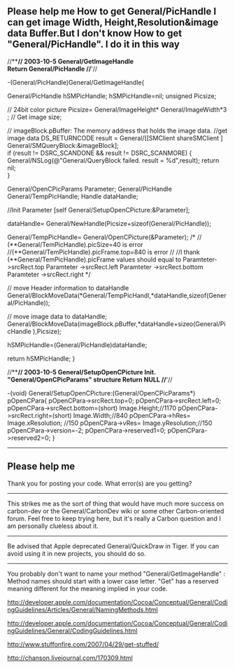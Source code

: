  Please help me
  How to get General/PicHandle
  I  can get image Width, Height,Resolution&image data Buffer.But I don't know How to get "General/PicHandle".
  I do it in this way
----
    

//******************************************************************************//
2003-10-5
General/GetImageHandle  
Return   General/PicHandle
//****************************************************************************'//

-(General/PicHandle)General/GetImageHandle{
   
 General/PicHandle hSMPicHandle;
 hSMPicHandle=nil;
 unsigned Picsize;

// 24bit color picture
Picsize= General/ImageHeight* General/ImageWidth*3 ; // Get image size;

// imageBlock.pBuffer:  The memory address that holds the image data.
//get image data
DS_RETURNCODE  result = General/[[SMClient shareSMClient ] General/SMQueryBlock:&imageBlock];       
if (result != DSRC_SCANDONE && result != DSRC_SCANMORE) 
     { 
        General/NSLog(@"General/QueryBlock failed. result = %d",result); 
        return  nil;  
     }

General/OpenCPicParams Parameter;
General/PicHandle General/TempPicHandle;
Handle dataHandle;

//Init Parameter
[self General/SetupOpenCPicture:&Parameter];

dataHandle= General/NewHandle(Picsize+sizeof(General/PicHandle));

General/TempPicHandle= General/OpenCPicture(&Parameter);
/*
// (**General/TemPicHandle).picSize=40 is error
//(**General/TemPicHandle).picFrame.top=840 is error
//
//I thank (**General/TemPicHandle).picFrame values should equal to
 Paramteter->srcRect.top
 Paramteter ->srcRect.left
 Paramteter ->srcRect.bottom
 Paramteter ->srcRect.right
*/ 

// move Header information to dataHandle
General/BlockMoveData(*General/TempPicHandl,*dataHandle,sizeof(General/PicHandle));  

// move image data to dataHandle; 
General/BlockMoveData(imageBlock.pBuffer,*dataHandle+sizeo(General/PicHandle ),Picsize);
        
hSMPicHandle=(General/PicHandle)dataHandle;

return hSMPicHandle;
}



//******************************************************************************//
2003-10-5
General/SetupOpenCPicture  Init. "General/OpenCPicParams" structure
Return   NULL
//****************************************************************************'//

  -(void) General/SetupOpenCPicture:(General/OpenCPicParams*) pOpenCPara{
 pOpenCPara->srcRect.top=0;
 pOpenCPara->srcRect.left=0;
 pOpenCPara->srcRect.bottom=(short) Image.Height;//1170
 pOpenCPara->srcRect.right=(short) Image.Width;//840
 pOpenCPara->hRes= Image.xResolution; //150
 pOpenCPara->vRes= Image.yResolution;//150
 pOpenCPara->version=-2;
 pOpenCPara->reserved1=0;
 pOpenCPara->reserved2=0;
}

----
Please help me
----
Thank you for posting your code. What error(s) are you getting?

----
This strikes me as the sort of thing that would have much more success on carbon-dev or the General/CarbonDev wiki or some other Carbon-oriented forum. Feel free to keep trying here, but it's really a Carbon question and I am personally clueless about it.

----

Be advised that Apple deprecated General/QuickDraw in Tiger. If you can avoid using it in new projects, you should do so.

----
You probably don't want to name your method "General/GetImageHandle" : 
Method names should start with a lower case letter.
"Get" has a reserved meaning different for the meaning implied in your code.

<http://developer.apple.com/documentation/Cocoa/Conceptual/General/CodingGuidelines/Articles/General/NamingMethods.html>

<http://developer.apple.com/documentation/Cocoa/Conceptual/General/CodingGuidelines/General/CodingGuidelines.html>

<http://www.stuffonfire.com/2007/04/29/get-stuffed/>

<http://chanson.livejournal.com/170309.html>